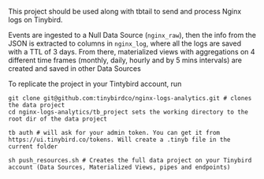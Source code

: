 This project should be used along with tbtail to send and process Nginx logs on Tinybird.

Events are ingested to a Null Data Source (`nginx_raw`), then the info from the JSON is extracted to columns in `nginx_log`, where all the logs are saved with a TTL of 3 days. From there, materialized views with aggregations on 4 different time frames (monthly, daily, hourly and by 5 mins intervals) are created and saved in other Data Sources


To replicate the project in your Tintybird account, run

```shell
git clone git@github.com:tinybirdco/nginx-logs-analytics.git # clones the data project
cd nginx-logs-analytics/tb_project sets the working directory to the root dir of the data project

tb auth # will ask for your admin token. You can get it from https://ui.tinybird.co/tokens. Will create a .tinyb file in the current folder

sh push_resources.sh # Creates the full data project on your Tinybird account (Data Sources, Materialized Views, pipes and endpoints)
```